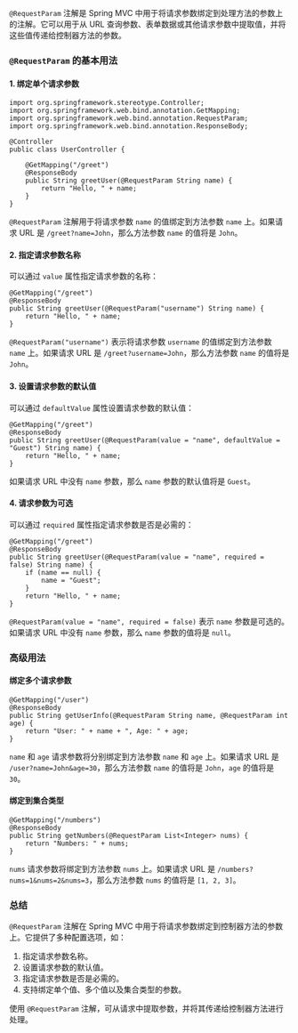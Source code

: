 `@RequestParam` 注解是 Spring MVC 中用于将请求参数绑定到处理方法的参数上的注解。它可以用于从 URL 查询参数、表单数据或其他请求参数中提取值，并将这些值传递给控制器方法的参数。
### `@RequestParam` 的基本用法
#### 1. 绑定单个请求参数
```
import org.springframework.stereotype.Controller;
import org.springframework.web.bind.annotation.GetMapping;
import org.springframework.web.bind.annotation.RequestParam;
import org.springframework.web.bind.annotation.ResponseBody;

@Controller
public class UserController {

    @GetMapping("/greet")
    @ResponseBody
    public String greetUser(@RequestParam String name) {
        return "Hello, " + name;
    }
}
```
`@RequestParam` 注解用于将请求参数 `name` 的值绑定到方法参数 `name` 上。如果请求 URL 是 `/greet?name=John`，那么方法参数 `name` 的值将是 `John`。
#### 2. 指定请求参数名称
可以通过 `value` 属性指定请求参数的名称：
```
@GetMapping("/greet")
@ResponseBody
public String greetUser(@RequestParam("username") String name) {
    return "Hello, " + name;
}
```
`@RequestParam("username")` 表示将请求参数 `username` 的值绑定到方法参数 `name` 上。如果请求 URL 是 `/greet?username=John`，那么方法参数 `name` 的值将是 `John`。
#### 3. 设置请求参数的默认值
可以通过 `defaultValue` 属性设置请求参数的默认值：
```
@GetMapping("/greet")
@ResponseBody
public String greetUser(@RequestParam(value = "name", defaultValue = "Guest") String name) {
    return "Hello, " + name;
}
```
如果请求 URL 中没有 `name` 参数，那么 `name` 参数的默认值将是 `Guest`。
#### 4. 请求参数为可选
可以通过 `required` 属性指定请求参数是否是必需的：
```
@GetMapping("/greet")
@ResponseBody
public String greetUser(@RequestParam(value = "name", required = false) String name) {
    if (name == null) {
        name = "Guest";
    }
    return "Hello, " + name;
}
```
`@RequestParam(value = "name", required = false)` 表示 `name` 参数是可选的。如果请求 URL 中没有 `name` 参数，那么 `name` 参数的值将是 `null`。
### 高级用法
#### 绑定多个请求参数
```
@GetMapping("/user")
@ResponseBody
public String getUserInfo(@RequestParam String name, @RequestParam int age) {
    return "User: " + name + ", Age: " + age;
}
```
`name` 和 `age` 请求参数将分别绑定到方法参数 `name` 和 `age` 上。如果请求 URL 是 `/user?name=John&age=30`，那么方法参数 `name` 的值将是 `John`，`age` 的值将是 `30`。
#### 绑定到集合类型
```
@GetMapping("/numbers")
@ResponseBody
public String getNumbers(@RequestParam List<Integer> nums) {
    return "Numbers: " + nums;
}
```
`nums` 请求参数将绑定到方法参数 `nums` 上。如果请求 URL 是 `/numbers?nums=1&nums=2&nums=3`，那么方法参数 `nums` 的值将是 `[1, 2, 3]`。
### 总结
`@RequestParam` 注解在 Spring MVC 中用于将请求参数绑定到控制器方法的参数上。它提供了多种配置选项，如：

1. 指定请求参数名称。
2. 设置请求参数的默认值。
3. 指定请求参数是否是必需的。
4. 支持绑定单个值、多个值以及集合类型的参数。

使用 `@RequestParam` 注解，可从请求中提取参数，并将其传递给控制器方法进行处理。
